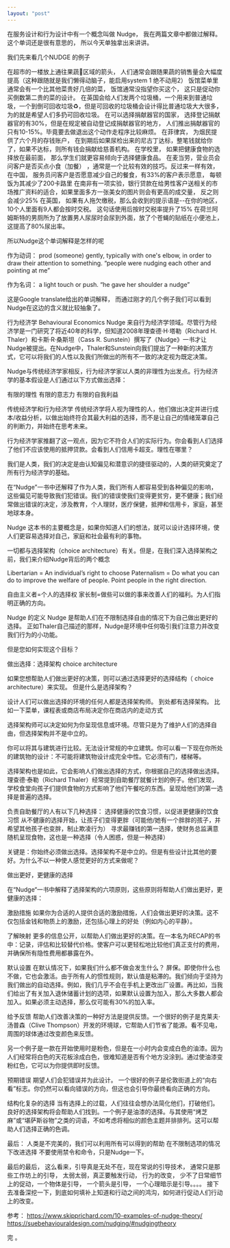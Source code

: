 ```yaml
---
layout: "post"
---
```



​在服务设计和行为设计中有一个概念叫做 Nudge， 我在两篇文章中都做过解释。 
这个单词还是很有意思的， 所以今天单独拿出来讲讲。

我们先来看几个NUDGE 的例子

在超市的一楼放上通往果蔬🍒区域的箭头， 人们通常会跟随果蔬的销售量会大幅度提高（这种跟随就是我们懒得动脑子，能启用system 1 绝不动用2）
饭馆菜单里通常会有一个比其他菜贵好几倍的菜， 饭馆通常没指望你买这个， 这只是促动你买倒数第二贵的菜的设计。 
在英国会给人们发两个垃圾桶，一个用来到普通垃圾，一个到倒可回收垃圾♻️，但是可回收的垃圾桶会设计得比普通垃圾大大很多， 为的就是希望人们多扔可回收垃圾。 
在可以选择捐献器官的国家， 选择登记捐献器官的有30%，但是在规定被自动登记成捐献器官的地方， 人们推出捐献器官的只有10-15%。毕竟要去做退出这个动作走程序比较麻烦。
在菲律宾， 为烟民提供了六个月的存钱账户， 在到期后如果尿检出来的尼古丁达标，整笔钱就给你了，如果不达标，则所有钱会捐献给慈善机构。 
在学校里， 如果把健康食物的选择放在最前面， 那么学生们就更容易倾向于选择健康食品。 
在麦当劳，营业员会问客户是否买点小食（加餐） ，通常是一个比较有效的技巧。反过来一样有效， 在中国， 服务员问客户是否愿意减少自己的餐食，有33%的客户表示愿意， 每顿饭为其减少了200卡路里
在南非有一项实验，银行贷款在给男性客户送相关的市场推广资料的适合，如果里面多方一张美女的图片则会有更高的成交量， 反之则会减少25%
在英国， 如果有人拖欠缴税，那么会收到的提示语是--在你的地区，10个人里面有9人都会按时交税。 这句话使用后按时交税率提升了15%
在荷兰阿姆斯特的男厕所为了放置男人尿尿时会尿到外面，放了个苍蝇的贴纸在小便池上， 这提高了80%尿出率。 

所以Nudge这个单词解释是怎样的呢

作为动词： 
prod (someone) gently, typically with one's elbow, in order to draw their attention to something.
“people were nudging each other and pointing at me”

作为名词：
a light touch or push.
“he gave her shoulder a nudge”

这是Google translate给出的单词解释， 而通过刚才的几个例子我们可以看到Nudge在这边的含义就比较抽象了。 

行为经济学 Behavioural Economics
Nudge 来自行为经济学领域。尽管行为经济学是一门研究了将近40年的科学，但知道2008年理查德·H·塔勒（Richard H. Thaler）和卡斯·R·桑斯坦（Cass R. Sunstein）撰写了《Nudge》一书才让Nudge被提出。在Nudge中，Thaler和Sunstein向我们提出了一种新的决策方式，它可以将我们的人性以及我们所做出的所有不一致的决定视为既定决策。

Nudge与传统经济学家相反，行为经济学家以人类的非理性为出发点。行为经济学的基本假设是人们通过以下方式做出选择：

有限的理性
有限的意志力
有限的自我利益

传统经济学和行为经济学
传统经济学将人视为理性的人，他们做出决定并进行成本/收益分析，以做出始终符合其最大利益的选择，而不是让自己的情绪笼罩自己的判断力，并始终在思考未来。

行为经济学家推翻了这一观点，因为它不符合人们的实际行为。你会看到人们选择了他们不应该使用的抵押贷款。会看到人们信用卡超支。理性在哪里？

我们是人类，我们的决定是由认知偏见和潜意识的捷径驱动的，人类的研究奠定了所有行为经济学的基础。

在“Nudge”一书中还解释了作为人类，我们所有人都容易受到各种偏见的影响，这些偏见可能导致我们犯错误。我们的错误使我们变得更贫穷，更不健康；我们经常做出错误的决定，涉及教育，个人理财，医疗保健，抵押和信用卡，家庭，甚至地球本身。

Nudge 这本书的主要概念是，如果你知道人们的想法，就可以设计选择环境，使人们更容易选择对自己，家庭和社会最有利的事物。

一切都与选择架构（choice architecture）有关。但是，在我们深入选择架构之前，我们来介绍Nudge背后的两个概念

Libertarian = An individual’s right to choose
Paternalism = Do what you can do to improve the welfare of people. Point people in the right direction.

自由主义者=个人的选择权 
家长制=做些可以做的事来改善人们的福利。为人们指明正确的方向。


Nudge 的定义
Nudge 是帮助人们在不限制选择自由的情况下为自己做出更好的选择。
正如Thaler自己描述的那样，Nudge是环境中任何吸引我们注意力并改变我们行为的小功能。

但是您如何实现这个目标？

做出选择：选择架构  choice architecture

如果您想帮助人们做出更好的决策，则可以通过选择更好的选择结构（ choice architecture）来实现。
但是什么是选择架构？

设计人们可以做出选择的环境的任何人都是选择架构师。
到处都有选择架构。
比如一下菜单，课程表或商店布局决定你在商店内的走动方式

选择架构师可以决定如何为你呈现信息或环境。尽管只是为了维护人们的选择自由，但选择架构并不是中立的。

你可以将其与建筑进行比较。无法设计常规的中立建筑。你可以看一下现在你所处的建筑物的设计：不可能将建筑物设计成完全中性。它必须有门，楼梯等。

选择架构也是如此，它会影响人们做出选择的方式，你根据自己的选择做出选择。理查德·泰勒（Richard Thaler）经常提到自助餐厅就餐计划的例子。他们发现，学校食堂向孩子们提供食物的方式影响了他们午餐吃的东西。呈现给他们的第一选择是普遍的选择。

负责自助餐厅的人有以下几种选择：
选择健康的饮食习惯，以促进更健康的饮食习惯 
从不健康的选择开始，让孩子们变得更胖（可能他/她有一个胖胖的孩子，并希望其他孩子也变胖，制止欺凌行为） 
寻求最赚钱的第一选择，使财务总监满意 
随机呈现食物，这也是一种选择（令人困惑，但是一种选择） 

关键是：你始终必须做出选择。选择架构不是中立的。但是有些设计比其他的要好。为什么不以一种使人感觉更好的方式来做呢？


做出更好，更健康的选择 

在“Nudge“一书中解释了选择架构的六项原则，这些原则将帮助人们做出更好，更健康的选择： 

激励措施 
如果你为合适的人提供合适的激励措施，人们会做出更好的决策。这不仅包括金钱和物质上的激励，还包括心理上的好处（例如内心的平静）。 

了解映射 
更多的信息公开，以帮助人们做出更好的决策。在一本名为RECAP的书中：记录，评估和比较替代价格。使客户可以更轻松地比较他们真正支付的费用，并确保所有隐性费用都暴露在外。 

默认设置 
在默认情况下，如果我们什么都不做会发生什么？
屏保。即使你什么也不做，它也会激活。由于所有人的惯性规则，默认值是粘滞的。我们倾向于坚持为我们做出的自动选择。例如，我们几乎不会在手机上更改出厂设置。再比如，当我们给出了有关加入退休储蓄计划的选项，如果默认设置为加入，那么大多数人都会加入。如果必须主动选择，那么仅可能有30%的加入率。

给予反馈 
帮助人们改善决策的一种好方法是提供反馈。一个很好的例子是克莱夫·汤普森（Clive Thompson）开发的环境球，它帮助人们节省了能源。看不见电，周围的球体通过改变颜色来反馈。

另一个例子是一款在开始使用时是粉色，但是在一小时内会变成白色的油漆。因为人们经常将白色的天花板涂成白色，很难知道是否有个地方没涂到。通过使油漆变粉红色，它可以为你提供即时反馈。


预期错误
期望人们会犯错误并为此设计。
一个很好的例子是伦敦街道上的“向右看”标志。你仍然可以看向错误的方向，但这也会引导你最终看向正确的方向。 



结构化复杂的选择
当有选择上的过载，人们往往会想办法简化他们，打破他们。
良好的选择架构将会帮助人们找到。一个例子是油漆的选择。与其使用“烤芝麻”或“堪萨斯谷物”之类的词语，不如考虑将相似的颜色主题并排排列。这可以帮助人们选择正确的色调。




最后：
人类是不完美的，我们可以利用所有可以得到的帮助
在不限制选项的情况下改进选择
不要使用禁令和命令，只是Nudge一下。

最后的最后，
这么看来，引导真是无处不在，现在常说的引导技术， 通常只是那些工作坊上的引导， 太弱太弱，真正要触发行动， 行为的改变， 少不了日常细节上的促动，一个物体是引导， 一个箭头是引导， 一个心理暗示是引导。。。。 接下去准备深挖一下，到底如何填补上知道和行动之间的鸿沟，如何进行促动人们行动上的改变。 

参考：
https://www.skipprichard.com/10-examples-of-nudge-theory/
https://suebehaviouraldesign.com/nudging/#nudgingtheory





完
。


